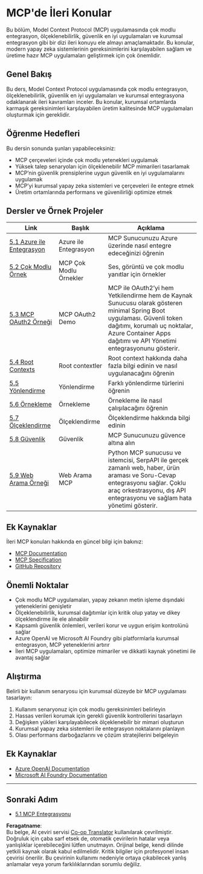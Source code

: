 <!--
CO_OP_TRANSLATOR_METADATA:
{
  "original_hash": "494d87e1c4b9239c70f6a341fcc59a48",
  "translation_date": "2025-06-02T19:01:38+00:00",
  "source_file": "05-AdvancedTopics/README.md",
  "language_code": "tr"
}
-->
# MCP'de İleri Konular

Bu bölüm, Model Context Protocol (MCP) uygulamasında çok modlu entegrasyon, ölçeklenebilirlik, güvenlik en iyi uygulamaları ve kurumsal entegrasyon gibi bir dizi ileri konuyu ele almayı amaçlamaktadır. Bu konular, modern yapay zeka sistemlerinin gereksinimlerini karşılayabilen sağlam ve üretime hazır MCP uygulamaları geliştirmek için çok önemlidir.

## Genel Bakış

Bu ders, Model Context Protocol uygulamasında çok modlu entegrasyon, ölçeklenebilirlik, güvenlik en iyi uygulamaları ve kurumsal entegrasyona odaklanarak ileri kavramları inceler. Bu konular, kurumsal ortamlarda karmaşık gereksinimleri karşılayabilen üretim kalitesinde MCP uygulamaları oluşturmak için gereklidir.

## Öğrenme Hedefleri

Bu dersin sonunda şunları yapabileceksiniz:

- MCP çerçeveleri içinde çok modlu yetenekleri uygulamak
- Yüksek talep senaryoları için ölçeklenebilir MCP mimarileri tasarlamak
- MCP’nin güvenlik prensiplerine uygun güvenlik en iyi uygulamalarını uygulamak
- MCP’yi kurumsal yapay zeka sistemleri ve çerçeveleri ile entegre etmek
- Üretim ortamlarında performans ve güvenilirliği optimize etmek

## Dersler ve Örnek Projeler

| Link | Başlık | Açıklama |
|------|--------|----------|
| [5.1 Azure ile Entegrasyon](./mcp-integration/README.md) | Azure ile Entegrasyon | MCP Sunucunuzu Azure üzerinde nasıl entegre edeceğinizi öğrenin |
| [5.2 Çok Modlu Örnek](./mcp-multi-modality/README.md) | MCP Çok Modlu Örnekler | Ses, görüntü ve çok modlu yanıtlar için örnekler |
| [5.3 MCP OAuth2 Örneği](../../../05-AdvancedTopics/mcp-oauth2-demo) | MCP OAuth2 Demo | MCP ile OAuth2’yi hem Yetkilendirme hem de Kaynak Sunucusu olarak gösteren minimal Spring Boot uygulaması. Güvenli token dağıtımı, korumalı uç noktalar, Azure Container Apps dağıtımı ve API Yönetimi entegrasyonunu gösterir. |
| [5.4 Root Contexts](./mcp-root-contexts/README.md) | Root contextler | Root context hakkında daha fazla bilgi edinin ve nasıl uygulanacağını öğrenin |
| [5.5 Yönlendirme](./mcp-routing/README.md) | Yönlendirme | Farklı yönlendirme türlerini öğrenin |
| [5.6 Örnekleme](./mcp-sampling/README.md) | Örnekleme | Örnekleme ile nasıl çalışılacağını öğrenin |
| [5.7 Ölçeklendirme](./mcp-scaling/README.md) | Ölçeklendirme | Ölçeklendirme hakkında bilgi edinin |
| [5.8 Güvenlik](./mcp-security/README.md) | Güvenlik | MCP Sunucunuzu güvence altına alın |
| [5.9 Web Arama Örneği](./web-search-mcp/README.md) | Web Arama MCP | Python MCP sunucusu ve istemcisi, SerpAPI ile gerçek zamanlı web, haber, ürün araması ve Soru-Cevap entegrasyonu sağlar. Çoklu araç orkestrasyonu, dış API entegrasyonu ve sağlam hata yönetimi gösterir. |

## Ek Kaynaklar

İleri MCP konuları hakkında en güncel bilgi için bakınız:
- [MCP Documentation](https://modelcontextprotocol.io/)
- [MCP Specification](https://spec.modelcontextprotocol.io/)
- [GitHub Repository](https://github.com/modelcontextprotocol)

## Önemli Noktalar

- Çok modlu MCP uygulamaları, yapay zekanın metin işleme dışındaki yeteneklerini genişletir
- Ölçeklenebilirlik, kurumsal dağıtımlar için kritik olup yatay ve dikey ölçeklendirme ile ele alınabilir
- Kapsamlı güvenlik önlemleri, verileri korur ve uygun erişim kontrolünü sağlar
- Azure OpenAI ve Microsoft AI Foundry gibi platformlarla kurumsal entegrasyon, MCP yeteneklerini artırır
- İleri MCP uygulamaları, optimize mimariler ve dikkatli kaynak yönetimi ile avantaj sağlar

## Alıştırma

Belirli bir kullanım senaryosu için kurumsal düzeyde bir MCP uygulaması tasarlayın:

1. Kullanım senaryonuz için çok modlu gereksinimleri belirleyin
2. Hassas verileri korumak için gerekli güvenlik kontrollerini tasarlayın
3. Değişken yükleri karşılayabilecek ölçeklenebilir bir mimari oluşturun
4. Kurumsal yapay zeka sistemleri ile entegrasyon noktalarını planlayın
5. Olası performans darboğazlarını ve çözüm stratejilerini belgeleyin

## Ek Kaynaklar

- [Azure OpenAI Documentation](https://learn.microsoft.com/en-us/azure/ai-services/openai/)
- [Microsoft AI Foundry Documentation](https://learn.microsoft.com/en-us/ai-services/)

---

## Sonraki Adım

- [5.1 MCP Entegrasyonu](./mcp-integration/README.md)

**Feragatname**:  
Bu belge, AI çeviri servisi [Co-op Translator](https://github.com/Azure/co-op-translator) kullanılarak çevrilmiştir. Doğruluk için çaba sarf etsek de, otomatik çevirilerin hatalar veya yanlışlıklar içerebileceğini lütfen unutmayın. Orijinal belge, kendi dilinde yetkili kaynak olarak kabul edilmelidir. Kritik bilgiler için profesyonel insan çevirisi önerilir. Bu çevirinin kullanımı nedeniyle ortaya çıkabilecek yanlış anlamalar veya yorum farklılıklarından sorumlu değiliz.